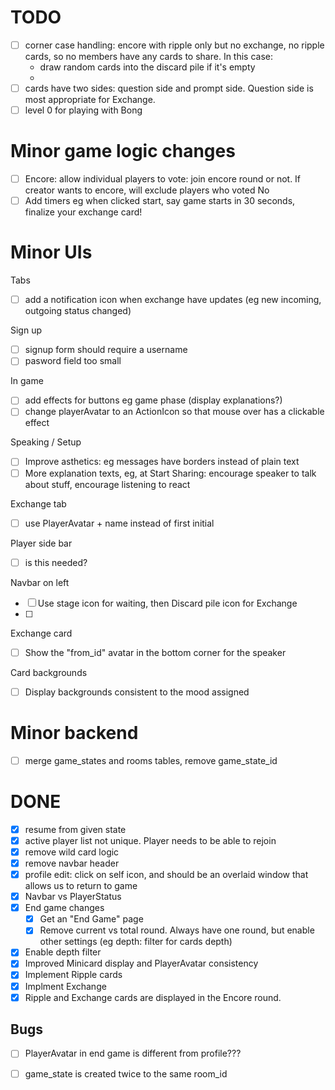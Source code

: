 # TODO

* [ ] corner case handling: encore with ripple only but no exchange, no ripple cards, so no members have any cards to share. In this case:
    - draw random cards into the discard pile if it's empty
    - 
* [ ] cards have two sides: question side and prompt side. Question side is most appropriate for Exchange. 
* [ ] level 0 for playing with Bong

# Minor game logic changes

* [ ] Encore: allow individual players to vote: join encore round or not. If creator wants to encore, will exclude players who voted No
* [ ] Add timers eg when clicked start, say game starts in 30 seconds, finalize your exchange card!

# Minor UIs

Tabs
* [ ] add a notification icon when exchange have updates (eg new incoming, outgoing status changed)

Sign up
* [ ] signup form should require a username
* [ ] pasword field too small

In game
* [ ] add effects for buttons eg game phase (display explanations?)
* [ ] change playerAvatar to an ActionIcon so that mouse over has a clickable effect

Speaking / Setup
* [ ] Improve asthetics: eg messages have borders instead of plain text
* [ ] More explanation texts, eg, at Start Sharing: encourage speaker to talk about stuff, encourage listening to react

Exchange tab
* [ ] use PlayerAvatar + name instead of first initial

Player side bar
* [ ] is this needed?

Navbar on left
* [ ] Use stage icon for waiting, then Discard pile icon for Exchange
* [ ] 

Exchange card
* [ ] Show the "from_id" avatar in the bottom corner for the speaker

Card backgrounds
* [ ] Display backgrounds consistent to the mood assigned


# Minor backend
* [ ] merge game_states and rooms tables, remove game_state_id

# DONE
* [x] resume from given state
* [x] active player list not unique. Player needs to be able to rejoin
* [x] remove wild card logic
* [x] remove navbar header
* [x] profile edit: click on self icon, and should be an overlaid window that allows us to return to game
* [x] Navbar vs PlayerStatus
* [x] End game changes
    * [x] Get an "End Game" page
    * [x] Remove current vs total round. Always have one round, but  enable other settings (eg depth: filter for cards depth)
* [x] Enable depth filter
* [x] Improved Minicard display and PlayerAvatar consistency
* [x] Implement Ripple cards
* [x] Implment Exchange
* [x] Ripple and Exchange cards are displayed in the Encore round. 

## Bugs
* [ ] PlayerAvatar in end game is different from profile???
* [ ] game_state is created twice to the same room_id

